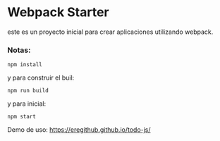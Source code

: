 # Webpack Starter

este es un proyecto inicial para crear aplicaciones utilizando webpack.

### Notas:

```
npm install
```

y para construir el buil:

```
npm run build
```

y para inicial:

```
npm start
```

Demo de uso: https://eregithub.github.io/todo-js/
